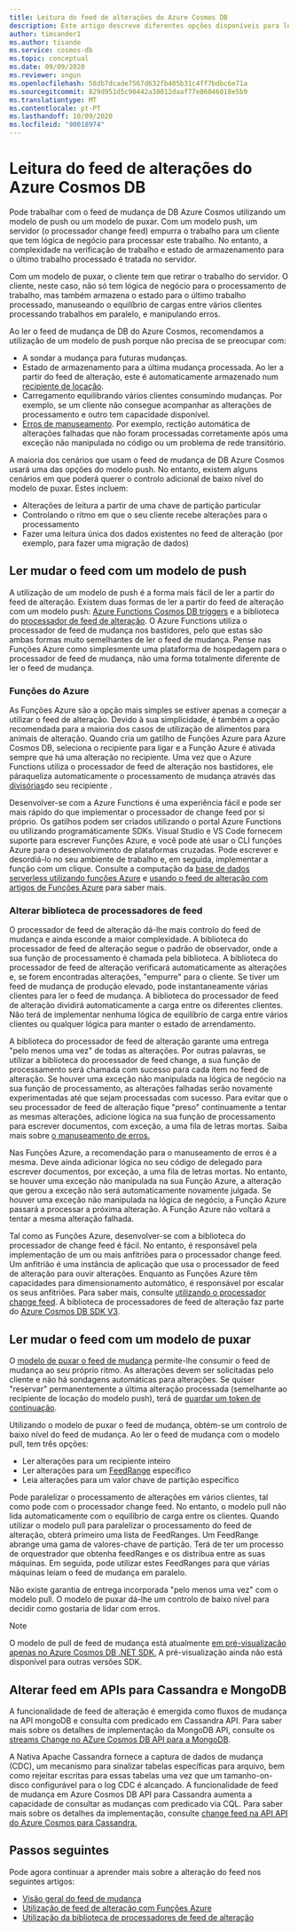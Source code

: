 ```yaml
---
title: Leitura do feed de alterações do Azure Cosmos DB
description: Este artigo descreve diferentes opções disponíveis para ler e aceder ao feed de mudança em Azure Cosmos DB.
author: timsander1
ms.author: tisande
ms.service: cosmos-db
ms.topic: conceptual
ms.date: 09/09/2020
ms.reviewer: sngun
ms.openlocfilehash: 58db7dcade7567d632fb405b31c4ff7bdbc6e71a
ms.sourcegitcommit: 829d951d5c90442a38012daaf77e86046018e5b9
ms.translationtype: MT
ms.contentlocale: pt-PT
ms.lasthandoff: 10/09/2020
ms.locfileid: "90018974"
---
```

# <a name="reading-azure-cosmos-db-change-feed"></a>Leitura do feed de alterações do Azure Cosmos DB

Pode trabalhar com o feed de mudança de DB Azure Cosmos utilizando um modelo de push ou um modelo de puxar. Com um modelo push, um servidor (o processador change feed) empurra o trabalho para um cliente que tem lógica de negócio para processar este trabalho. No entanto, a complexidade na verificação de trabalho e estado de armazenamento para o último trabalho processado é tratada no servidor.

Com um modelo de puxar, o cliente tem que retirar o trabalho do servidor. O cliente, neste caso, não só tem lógica de negócio para o processamento de trabalho, mas também armazena o estado para o último trabalho processado, manuseando o equilíbrio de cargas entre vários clientes processando trabalhos em paralelo, e manipulando erros.

Ao ler o feed de mudança de DB do Azure Cosmos, recomendamos a utilização de um modelo de push porque não precisa de se preocupar com:

- A sondar a mudança para futuras mudanças.
- Estado de armazenamento para a última mudança processada. Ao ler a partir do feed de alteração, este é automaticamente armazenado num [recipiente de locação](change-feed-processor.md#components-of-the-change-feed-processor).
- Carregamento equilibrando vários clientes consumindo mudanças. Por exemplo, se um cliente não consegue acompanhar as alterações de processamento e outro tem capacidade disponível.
- [Erros de manuseamento](change-feed-processor.md#error-handling). Por exemplo, rectição automática de alterações falhadas que não foram processadas corretamente após uma exceção não manipulada no código ou um problema de rede transitório.

A maioria dos cenários que usam o feed de mudança de DB Azure Cosmos usará uma das opções do modelo push. No entanto, existem alguns cenários em que poderá querer o controlo adicional de baixo nível do modelo de puxar. Estes incluem:

- Alterações de leitura a partir de uma chave de partição particular
- Controlando o ritmo em que o seu cliente recebe alterações para o processamento
- Fazer uma leitura única dos dados existentes no feed de alteração (por exemplo, para fazer uma migração de dados)

## <a name="reading-change-feed-with-a-push-model"></a>Ler mudar o feed com um modelo de push

A utilização de um modelo de push é a forma mais fácil de ler a partir do feed de alteração. Existem duas formas de ler a partir do feed de alteração com um modelo push: [Azure Functions Cosmos DB triggers](change-feed-functions.md) e a biblioteca do [processador de feed de alteração](change-feed-processor.md). O Azure Functions utiliza o processador de feed de mudança nos bastidores, pelo que estas são ambas formas muito semelhantes de ler o feed de mudança. Pense nas Funções Azure como simplesmente uma plataforma de hospedagem para o processador de feed de mudança, não uma forma totalmente diferente de ler o feed de mudança.

### <a name="azure-functions"></a>Funções do Azure

As Funções Azure são a opção mais simples se estiver apenas a começar a utilizar o feed de alteração. Devido à sua simplicidade, é também a opção recomendada para a maioria dos casos de utilização de alimentos para animais de alteração. Quando cria um gatilho de Funções Azure para Azure Cosmos DB, seleciona o recipiente para ligar e a Função Azure é ativada sempre que há uma alteração no recipiente. Uma vez que o Azure Functions utiliza o processador de feed de alteração nos bastidores, ele páraqueliza automaticamente o processamento de mudança através das [divisórias](partition-data.md)do seu recipiente .

Desenvolver-se com a Azure Functions é uma experiência fácil e pode ser mais rápido do que implementar o processador de change feed por si próprio. Os gatilhos podem ser criados utilizando o portal Azure Functions ou utilizando programáticamente SDKs. Visual Studio e VS Code fornecem suporte para escrever Funções Azure, e você pode até usar o CLI funções Azure para o desenvolvimento de plataformas cruzadas. Pode escrever e desordiá-lo no seu ambiente de trabalho e, em seguida, implementar a função com um clique. Consulte a computação da [base de dados serverless utilizando funções Azure](serverless-computing-database.md) e [usando o feed de alteração com artigos de Funções Azure](change-feed-functions.md) para saber mais.

### <a name="change-feed-processor-library"></a>Alterar biblioteca de processadores de feed

O processador de feed de alteração dá-lhe mais controlo do feed de mudança e ainda esconde a maior complexidade. A biblioteca do processador de feed de alteração segue o padrão de observador, onde a sua função de processamento é chamada pela biblioteca. A biblioteca do processador de feed de alteração verificará automaticamente as alterações e, se forem encontradas alterações, "empurre" para o cliente. Se tiver um feed de mudança de produção elevado, pode instantaneamente várias clientes para ler o feed de mudança. A biblioteca do processador de feed de alteração dividirá automaticamente a carga entre os diferentes clientes. Não terá de implementar nenhuma lógica de equilíbrio de carga entre vários clientes ou qualquer lógica para manter o estado de arrendamento.

A biblioteca do processador de feed de alteração garante uma entrega "pelo menos uma vez" de todas as alterações. Por outras palavras, se utilizar a biblioteca do processador de feed change, a sua função de processamento será chamada com sucesso para cada item no feed de alteração. Se houver uma exceção não manipulada na lógica de negócio na sua função de processamento, as alterações falhadas serão novamente experimentadas até que sejam processadas com sucesso. Para evitar que o seu processador de feed de alteração fique "preso" continuamente a tentar as mesmas alterações, adicione lógica na sua função de processamento para escrever documentos, com exceção, a uma fila de letras mortas. Saiba mais sobre [o manuseamento de erros.](change-feed-processor.md#error-handling)

Nas Funções Azure, a recomendação para o manuseamento de erros é a mesma. Deve ainda adicionar lógica no seu código de delegado para escrever documentos, por exceção, a uma fila de letras mortas. No entanto, se houver uma exceção não manipulada na sua Função Azure, a alteração que gerou a exceção não será automaticamente novamente julgada. Se houver uma exceção não manipulada na lógica de negócio, a Função Azure passará a processar a próxima alteração. A Função Azure não voltará a tentar a mesma alteração falhada.

Tal como as Funções Azure, desenvolver-se com a biblioteca do processador de change feed é fácil. No entanto, é responsável pela implementação de um ou mais anfitriões para o processador change feed. Um anfitrião é uma instância de aplicação que usa o processador de feed de alteração para ouvir alterações. Enquanto as Funções Azure têm capacidades para dimensionamento automático, é responsável por escalar os seus anfitriões. Para saber mais, consulte [utilizando o processador change feed](change-feed-processor.md#dynamic-scaling). A biblioteca de processadores de feed de alteração faz parte do [Azure Cosmos DB SDK V3](https://github.com/Azure/azure-cosmos-dotnet-v3).

## <a name="reading-change-feed-with-a-pull-model"></a>Ler mudar o feed com um modelo de puxar

O [modelo de puxar o feed de mudança](change-feed-pull-model.md) permite-lhe consumir o feed de mudança ao seu próprio ritmo. As alterações devem ser solicitadas pelo cliente e não há sondagens automáticas para alterações. Se quiser "reservar" permanentemente a última alteração processada (semelhante ao recipiente de locação do modelo push), terá de [guardar um token de continuação](change-feed-pull-model.md#saving-continuation-tokens).

Utilizando o modelo de puxar o feed de mudança, obtém-se um controlo de baixo nível do feed de mudança. Ao ler o feed de mudança com o modelo pull, tem três opções:

- Ler alterações para um recipiente inteiro
- Ler alterações para um [FeedRange](change-feed-pull-model.md#using-feedrange-for-parallelization) específico
- Leia alterações para um valor chave de partição específico

Pode paralelizar o processamento de alterações em vários clientes, tal como pode com o processador change feed. No entanto, o modelo pull não lida automaticamente com o equilíbrio de carga entre os clientes. Quando utilizar o modelo pull para paralelizar o processamento do feed de alteração, obterá primeiro uma lista de FeedRanges. Um FeedRange abrange uma gama de valores-chave de partição. Terá de ter um processo de orquestrador que obtenha feedRanges e os distribua entre as suas máquinas. Em seguida, pode utilizar estes FeedRanges para que várias máquinas leiam o feed de mudança em paralelo.

Não existe garantia de entrega incorporada "pelo menos uma vez" com o modelo pull. O modelo de puxar dá-lhe um controlo de baixo nível para decidir como gostaria de lidar com erros.

> [!NOTE]
> O modelo de pull de feed de mudança está atualmente [em pré-visualização apenas no Azure Cosmos DB .NET SDK.](https://www.nuget.org/packages/Microsoft.Azure.Cosmos/3.13.0-preview) A pré-visualização ainda não está disponível para outras versões SDK.

## <a name="change-feed-in-apis-for-cassandra-and-mongodb"></a>Alterar feed em APIs para Cassandra e MongoDB

A funcionalidade de feed de alteração é emergida como fluxos de mudança na API mongoDB e consulta com predicado em Cassandra API. Para saber mais sobre os detalhes de implementação da MongoDB API, consulte os [streams Change no AZure Cosmos DB API para a MongoDB](mongodb-change-streams.md).

A Nativa Apache Cassandra fornece a captura de dados de mudança (CDC), um mecanismo para sinalizar tabelas específicas para arquivo, bem como rejeitar escritas para essas tabelas uma vez que um tamanho-on-disco configurável para o log CDC é alcançado. A funcionalidade de feed de mudança em Azure Cosmos DB API para Cassandra aumenta a capacidade de consultar as mudanças com predicado via CQL. Para saber mais sobre os detalhes da implementação, consulte [change feed na API API do Azure Cosmos para Cassandra.](cassandra-change-feed.md)

## <a name="next-steps"></a>Passos seguintes

Pode agora continuar a aprender mais sobre a alteração do feed nos seguintes artigos:

* [Visão geral do feed de mudança](change-feed.md)
* [Utilização de feed de alteração com Funções Azure](change-feed-functions.md)
* [Utilização da biblioteca de processadores de feed de alteração](change-feed-processor.md)

